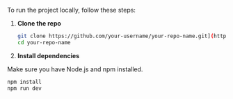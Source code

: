 To run the project locally, follow these steps:

1. **Clone the repo**

   ```bash
   git clone https://github.com/your-username/your-repo-name.git](https://github.com/ArpitaMallik/Bengali-Legal-Advice-Website.git
   cd your-repo-name

2. **Install dependencies**

Make sure you have Node.js and npm installed.

```bash
npm install
npm run dev
